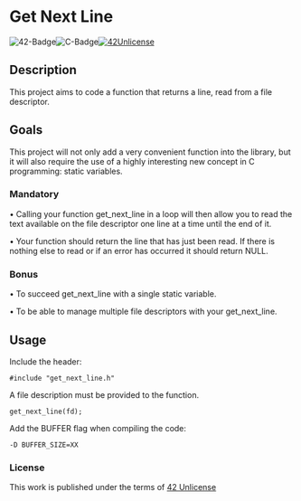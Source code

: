 # Get Next Line

![42-Badge](https://img.shields.io/badge/%C3%89cole-42SP-blue)![C-Badge](https://img.shields.io/badge/Language-C-lightgrey)[![42Unlicense](https://img.shields.io/badge/License-42Unlicense-yellowgreen)](https://github.com/gcamerli/42unlicense)

## Description

This project aims to code a function that returns a line, read from a file descriptor.


## Goals

This project will not only add a very convenient function into the library, but it will also require the use of a highly interesting new concept in C programming:
static variables.

### Mandatory

• Calling your function get_next_line in a loop will then allow you to read the text
available on the file descriptor one line at a time until the end of it.

• Your function should return the line that has just been read. If there is nothing
else to read or if an error has occurred it should return NULL.

### Bonus

• To succeed get_next_line with a single static variable.

• To be able to manage multiple file descriptors with your get_next_line.

## Usage

Include the header:
```
#include "get_next_line.h"
```
A file description must be provided to the function.
```
get_next_line(fd);
```

Add the BUFFER flag when compiling the code:
```
-D BUFFER_SIZE=XX
```

### License

This work is published under the terms of [42 Unlicense](https://github.com/gcamerli/42unlicense)
